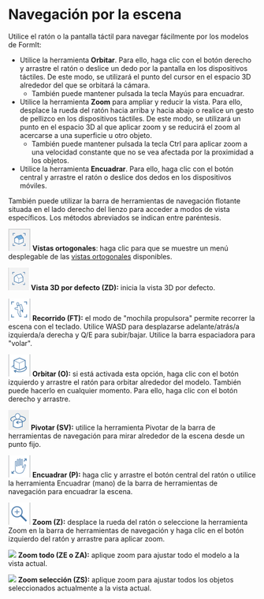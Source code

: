 # Navegación por la escena

Utilice el ratón o la pantalla táctil para navegar fácilmente por los modelos de FormIt:

* Utilice la herramienta **Orbitar**. Para ello, haga clic con el botón derecho y arrastre el ratón o deslice un dedo por la pantalla en los dispositivos táctiles. De este modo, se utilizará el punto del cursor en el espacio 3D alrededor del que se orbitará la cámara.
   * También puede mantener pulsada la tecla Mayús para encuadrar.
* Utilice la herramienta **Zoom** para ampliar y reducir la vista. Para ello, desplace la rueda del ratón hacia arriba y hacia abajo o realice un gesto de pellizco en los dispositivos táctiles. De este modo, se utilizará un punto en el espacio 3D al que aplicar zoom y se reducirá el zoom al acercarse a una superficie u otro objeto.
   * También puede mantener pulsada la tecla Ctrl para aplicar zoom a una velocidad constante que no se vea afectada por la proximidad a los objetos.
* Utilice la herramienta **Encuadrar**. Para ello, haga clic con el botón central y arrastre el ratón o deslice dos dedos en los dispositivos móviles.

También puede utilizar la barra de herramientas de navegación flotante situada en el lado derecho del lienzo para acceder a modos de vista específicos. Los métodos abreviados se indican entre paréntesis.

![](../.gitbook/assets/20190618-ortho-views.png) **Vistas ortogonales**: haga clic para que se muestre un menú desplegable de las [vistas ortogonales](../tool-library/orthographic-views.md) disponibles.

![](../.gitbook/assets/20190618-3d-view.png) **Vista 3D por defecto (ZD):** inicia la vista 3D por defecto.

![](../.gitbook/assets/jet-pack.png) **Recorrido (FT):** el modo de "mochila propulsora" permite recorrer la escena con el teclado. Utilice WASD para desplazarse adelante/atrás/a izquierda/a derecha y Q/E para subir/bajar. Utilice la barra espaciadora para "volar".

![](../.gitbook/assets/orbit-tool.png) **Orbitar (O):** si está activada esta opción, haga clic con el botón izquierdo y arrastre el ratón para orbitar alrededor del modelo. También puede hacerlo en cualquier momento. Para ello, haga clic con el botón derecho y arrastre.

![](../.gitbook/assets/swivel.PNG) **Pivotar (SV):** utilice la herramienta Pivotar de la barra de herramientas de navegación para mirar alrededor de la escena desde un punto fijo.

![](../.gitbook/assets/panning.png) **Encuadrar (P):** haga clic y arrastre el botón central del ratón o utilice la herramienta Encuadrar (mano) de la barra de herramientas de navegación para encuadrar la escena.

![](../.gitbook/assets/zoom.png) **Zoom (Z):** desplace la rueda del ratón o seleccione la herramienta Zoom en la barra de herramientas de navegación y haga clic en el botón izquierdo del ratón y arrastre para aplicar zoom.

![](../.gitbook/assets/zoom\_all.png) **Zoom todo (ZE o ZA):** aplique zoom para ajustar todo el modelo a la vista actual.

![](../.gitbook/assets/zoom\_selection.png) **Zoom selección (ZS):** aplique zoom para ajustar todos los objetos seleccionados actualmente a la vista actual.
